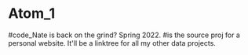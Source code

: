 # Atom_1 
#code_Nate is back on the grind? Spring 2022.
#is the source proj for a personal website. It'll be a linktree for all my other data projects.
